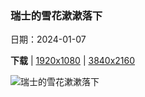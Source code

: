 ### 瑞士的雪花漱漱落下

日期：2024-01-07

**下载**  |  [1920x1080](https://cn.bing.com/th?id=OHR.BerninaPass_ZH-CN5776010452_1920x1080.jpg)  |  [3840x2160](https://cn.bing.com/th?id=OHR.BerninaPass_ZH-CN5776010452_UHD.jpg)

![瑞士的雪花漱漱落下](https://cn.bing.com/th?id=OHR.BerninaPass_ZH-CN5776010452_1920x1080.jpg "贝尔尼纳山口的滑雪场，格劳宾登州，瑞士 (© Francesco Bergamaschi/Getty Images)")

